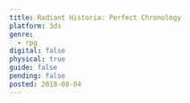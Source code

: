 ```yaml
---
title: Radiant Historia: Perfect Chronology
platform: 3ds
genre:
  - rpg
digital: false
physical: true
guide: false
pending: false
posted: 2018-08-04
---
```

